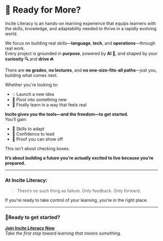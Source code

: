 
# 🚀 Ready for More?

Incite Literacy is an hands-on learning experience that equips learners with the skills, knowledge, and adaptability needed to thrive in a rapidly evolving world. 

We focus on building real skills—**language**, **tech**, and **operations**—through real work.  
Every project is grounded in **purpose**, powered by **AI 🤖**, and shaped by your **curiosity 🔍** and **drive 🔥**.  

There are **no grades**, **no lectures**, and **no one-size-fits-all paths**—just you, building what comes next.

Whether you're looking to:
- 💡 Launch a new idea  
- 🔄 Pivot into something new  
- 🧭 Finally learn in a way that feels real  

**Incite gives you the tools—and the freedom—to get started.**  
You’ll gain:
- 🧠 Skills to adapt  
- 💪 Confidence to lead  
- 📂 Proof you can show off  

This isn't about checking boxes.  

**It’s about building a future you’re actually excited to live because you’re prepared.**

<!-- toc -->

---
### At Incite Literacy:

> There’s no such thing as failure.
> Only feedback. Only forward.

If you’re ready to take control of your learning, you’re in the right place.

---

### 🚀Ready to get started?

[**Join Incite Literacy Now**](#https://buy.stripe.com/00w3cxd3829Ea3Ygbs48003)  
*Take the first step toward learning that means something.*



